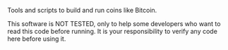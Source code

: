 
Tools and scripts to build and run coins like Bitcoin.

This software is NOT TESTED, only to help some developers who want to read this code before running.
It is your responsibility to verify any code here before using it.

